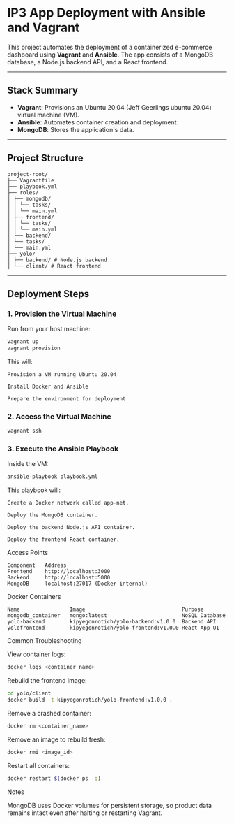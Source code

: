 # IP3 App Deployment with Ansible and Vagrant 

This project automates the deployment of a containerized e-commerce dashboard using **Vagrant** and **Ansible**. The app consists of a MongoDB database, a Node.js backend API, and a React frontend.

---

## Stack Summary

- **Vagrant**: Provisions an Ubuntu 20.04 (Jeff Geerlings ubuntu 20.04) virtual machine (VM).
- **Ansible**: Automates container creation and deployment.
- **MongoDB**: Stores the application's data.

---

## Project Structure
```
project-root/
├── Vagrantfile
├── playbook.yml
├── roles/
│ ├── mongodb/
│ │ └── tasks/
│ │ └── main.yml
│ ├── frontend/
│ │ └── tasks/
│ │ └── main.yml
│ └── backend/
│ └── tasks/
│ └── main.yml
├── yolo/
│ ├── backend/ # Node.js backend
│ └── client/ # React frontend
```

---

## Deployment Steps

### 1. Provision the Virtual Machine

Run from your host machine:

```bash
vagrant up 
vagrant provision
```
This will:

    Provision a VM running Ubuntu 20.04

    Install Docker and Ansible

    Prepare the environment for deployment

### 2. Access the Virtual Machine
```bash
vagrant ssh
```

### 3. Execute the Ansible Playbook

Inside the VM:
```bash
ansible-playbook playbook.yml
```

This playbook will:

    Create a Docker network called app-net.

    Deploy the MongoDB container.

    Deploy the backend Node.js API container.

    Deploy the frontend React container.

Access Points
```
Component	Address
Frontend	http://localhost:3000
Backend	    http://localhost:5000
MongoDB	    localhost:27017 (Docker internal)
```
Docker Containers
```
Name	            Image	                            Purpose
mongodb_container	mongo:latest	                    NoSQL Database
yolo-backend	    kipyegonrotich/yolo-backend:v1.0.0	Backend API
yolofrontend	    kipyegonrotich/yolo-frontend:v1.0.0	React App UI
```
Common Troubleshooting

View container logs:

```bash
docker logs <container_name>
```

Rebuild the frontend image:

```bash
cd yolo/client
docker build -t kipyegonrotich/yolo-frontend:v1.0.0 .
``` 

Remove a crashed container:

```bash
docker rm <container_name>
```

Remove an image to rebuild fresh:

```bash
docker rmi <image_id>
```

Restart all containers:

```bash
docker restart $(docker ps -q)
```

Notes

MongoDB uses Docker volumes for persistent storage, so product data remains intact even after halting or restarting Vagrant.


